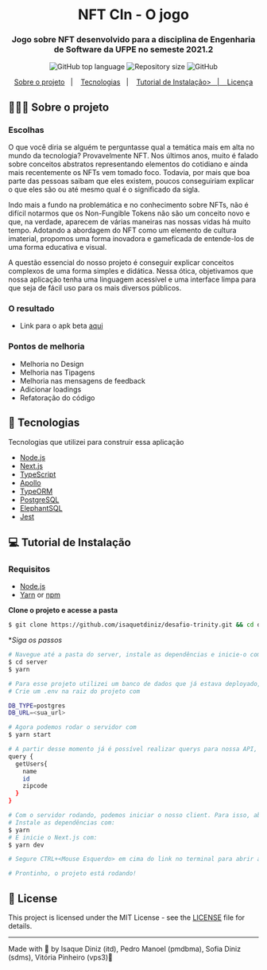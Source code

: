 <h1 align="center">
  NFT CIn - O jogo
</h1>

<h3 align="center">
  Jogo sobre NFT desenvolvido para a disciplina de Engenharia de Software da UFPE no semeste 2021.2
</h3>

<p align="center">
  <img alt="GitHub top language" src="https://img.shields.io/github/languages/top/isaquetdiniz/nftcin">

  <img alt="Repository size" src="https://img.shields.io/github/repo-size/isaquetdiniz/nftcin">

  <img alt="GitHub" src="https://img.shields.io/github/license/isaquetdiniz/nftcin">
</p>

<p align="center">
  <a href="#-about-the-project">Sobre o projeto</a>&nbsp;&nbsp;&nbsp;|&nbsp;&nbsp;&nbsp;
  <a href="#-technologies">Tecnologias</a>&nbsp;&nbsp;&nbsp;|&nbsp;&nbsp;&nbsp;
  <a href="#-getting-started">Tutorial de Instalação>&nbsp;&nbsp;&nbsp;|&nbsp;&nbsp;&nbsp;
  <a href="#-license">Licença</a>
</p>

## 👨🏻‍💻 Sobre o projeto

<h3>
  Escolhas
</h3>

<p>
  O que você diria se alguém te perguntasse qual a temática mais em alta no mundo da tecnologia? Provavelmente NFT. Nos últimos anos, muito é falado sobre conceitos abstratos representando elementos do cotidiano e ainda mais recentemente os NFTs vem tomado foco. Todavia, por mais que boa parte das pessoas saibam que eles existem, poucos conseguiriam explicar o que eles são ou até mesmo qual é o significado da sigla.

  Indo mais a fundo na problemática e no conhecimento sobre NFTs, não é difícil notarmos que os Non-Fungible Tokens não são um conceito novo e que, na verdade, aparecem de várias maneiras nas nossas vidas há muito tempo. Adotando a abordagem do NFT como um elemento de cultura imaterial, propomos uma forma inovadora e gameficada de entende-los de uma forma educativa e visual.
  
  A questão essencial do nosso projeto é conseguir explicar conceitos complexos de uma forma simples e didática. Nessa ótica, objetivamos que nossa aplicação tenha uma linguagem acessível e uma interface limpa para que seja de fácil uso para os mais diversos públicos.
</p>

<h3>
  O resultado
</h3>

<ul>
  <li>Link para o apk beta <a href="https://desafio-trinity-412lgvehq.vercel.app/" target="_blank">aqui</a></li>
</ul>

<h3>
  Pontos de melhoria
</h3>

<ul>
  <li>Melhoria no Design</li>
  <li>Melhoria nas Tipagens</li>
  <li>Melhoria nas mensagens de feedback</li>
  <li>Adicionar loadings</li>
  <li>Refatoração do código</li>
</ul>

## 🚀 Tecnologias

Tecnologias que utilizei para construir essa aplicação

- [Node.js](https://nodejs.org/en/)
- [Next.js](https://nextjs.org/)
- [TypeScript](https://www.typescriptlang.org/)
- [Apollo](https://www.apollographql.com/)
- [TypeORM](https://typeorm.io/#/)
- [PostgreSQL](https://www.postgresql.org/)
- [ElephantSQL](https://www.elephantsql.com/)
- [Jest](https://jestjs.io/)


## 💻 Tutorial de Instalação

### Requisitos

- [Node.js](https://nodejs.org/en/)
- [Yarn](https://classic.yarnpkg.com/) or [npm](https://www.npmjs.com/)


**Clone o projeto e acesse a pasta**

```bash
$ git clone https://github.com/isaquetdiniz/desafio-trinity.git && cd desafio-trinity
```

**Siga os passos*

```bash
# Navegue até a pasta do server, instale as dependências e inicie-o com:
$ cd server
$ yarn

# Para esse projeto utilizei um banco de dados que já estava deployado, o ElephantSQL. Crie uma instância para ser usada aqui e copie a url.
# Crie um .env na raiz do projeto com 

DB_TYPE=postgres
DB_URL=<sua_url>

# Agora podemos rodar o servidor com
$ yarn start

# A partir desse momento já é possível realizar querys para nossa API, se quiser abra o Insomnia e tente realizar um query:
query {
  getUsers{
    name
    id
    zipcode
  }
}

# Com o servidor rodando, podemos iniciar o nosso client. Para isso, abra um novo terminal e entre em /desafio-trinity/client
# Instale as dependências com:
$ yarn
# E inicie o Next.js com:
$ yarn dev

# Segure CTRL+<Mouse Esquerdo> em cima do link no terminal para abrir a página em seu navegador

# Prontinho, o projeto está rodando!

```

## 📝 License

This project is licensed under the MIT License - see the [LICENSE](LICENSE) file for details.

---

Made with 💜 by Isaque Diniz (itd), Pedro Manoel (pmdbma), Sofia Diniz (sdms), Vitória Pinheiro (vps3)👋
